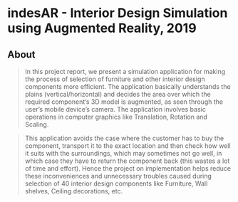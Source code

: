 # indesAR - Interior Design Simulation using Augmented Reality, 2019

## About

>In this project report, we present a simulation application for making the process of selection
>of furniture and other interior design components more efficient. The application basically
>understands the plains (vertical/horizontal) and decides the area over which the required component’s
>3D model is augmented, as seen through the user’s mobile device’s camera. The
>application involves basic operations in computer graphics like Translation, Rotation and Scaling.

>This application avoids the case where the customer has to buy the component, transport
>it to the exact location and then check how well it suits with the surroundings, which may
>sometimes not go well, in which case they have to return the component back (this wastes a lot
>of time and effort). Hence the project on implementation helps reduce these inconveniences and
>unnecessary troubles caused during selection of 40 interior design components like Furniture,
>Wall shelves, Ceiling decorations, etc.
